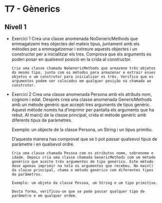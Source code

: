 # T7 - Gènerics

## Nivell 1

- Exercici 1
    Crea una classe anomenada NoGenericMethods que emmagatzemi tres objectes del mateix tipus, juntament amb els mètodes per a emmagatzemar i extreure aquests objectes i un constructor per a inicialitzar els tres. Comprova que els arguments es poden posar en qualsevol posició en la crida al constructor.

    `Cria uma classe chamada NoGenericMethods que armazene três objetos do mesmo tipo, junto com os métodos para armazenar e extrair esses objetos e um construtor para inicializar os três. Verifica que os argumentos podem ser colocados em qualquer posição na chamada ao construtor.`
- Exercici 2
    Crea una classe anomenada Persona amb els atributs nom, cognom i edat. Després crea una classe anomenada GenericMethods amb un mètode genèric que accepti tres arguments de tipus genèric. Aquest mètode només ha d’imprimir per pantalla els arguments que ha rebut. Al main() de la classe principal, crida el mètode genèric amb diferents tipus de paràmetres.

    Exemple: un objecte de la classe Persona, un String i un tipus primitiu.

    D’aquesta manera has comprovat que se li pot passar qualsevol tipus de paràmetre i en qualsevol ordre.

    `Cria uma classe chamada Pessoa com os atributos nome, sobrenome e idade. Depois cria uma classe chamada GenericMethods com um método genérico que aceite três argumentos de tipo genérico. Este método deve apenas imprimir na tela os argumentos que recebeu. No main() da classe principal, chama o método genérico com diferentes tipos de parâmetros.`

    `Exemplo: um objeto da classe Pessoa, um String e um tipo primitivo.`

    `Desta forma, verificou-se que se pode passar qualquer tipo de parâmetro e em qualquer ordem.`